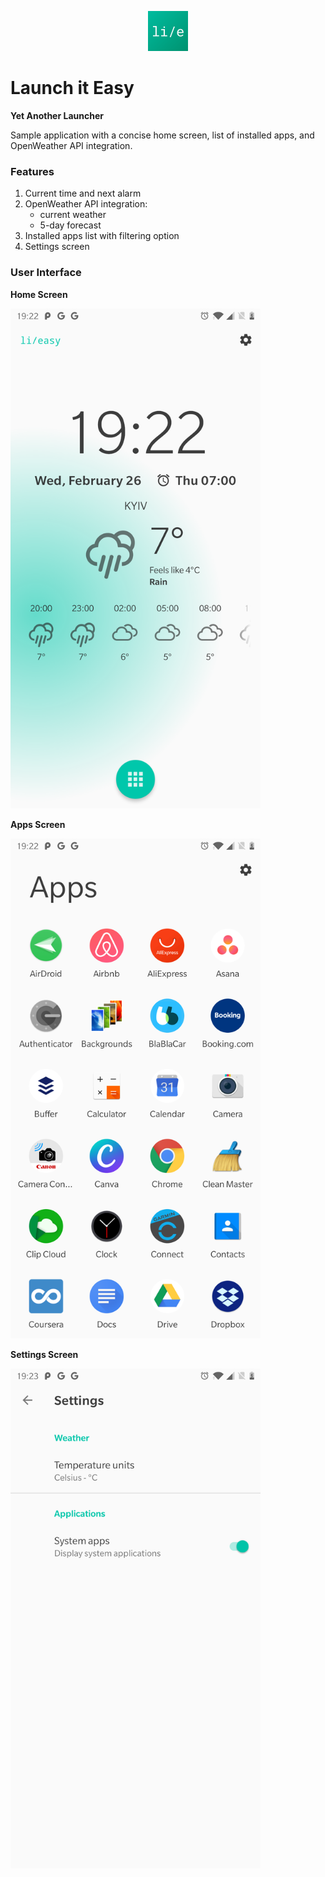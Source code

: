 <p align="center">
    <img src="app/src/main/logo-playstore.png" width="64px" />
</p>

# Launch it Easy

**Yet Another Launcher**

Sample application with a concise home screen, list of installed apps, and OpenWeather API integration.

### Features

1. Current time and next alarm
2. OpenWeather API integration:
    - current weather
    - 5-day forecast
3. Installed apps list with filtering option
4. Settings screen

### User Interface

**Home Screen**

<img src="images/home.png" width="400px" />

**Apps Screen**

<img src="images/apps.png" width="400px" />

**Settings Screen**

<img src="images/settings.png" width="400px" />
